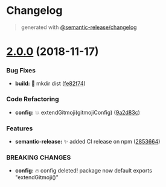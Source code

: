 # Changelog
> generated with [@semantic-release/changelog](https://github.com/semantic-release/changelog)

# [2.0.0](https://github.com/stackr23/gitmoji-conventional-commits/compare/v1.1.1...v2.0.0) (2018-11-17)

### Bug Fixes

* **build:** 💚 mkdir dist ([fe82f74](https://github.com/stackr23/gitmoji-conventional-commits/commit/fe82f74))


### Code Refactoring

* **config:** :boom: extendGitmoji(gitmojiConfig) ([9a2d83c](https://github.com/stackr23/gitmoji-conventional-commits/commit/9a2d83c))


### Features

* **semantic-release:** ✨ added CI release on npm ([2853664](https://github.com/stackr23/gitmoji-conventional-commits/commit/2853664))


### BREAKING CHANGES

* **config:** 🔥 config deleted!
package now default exports "extendGitmoji()"
